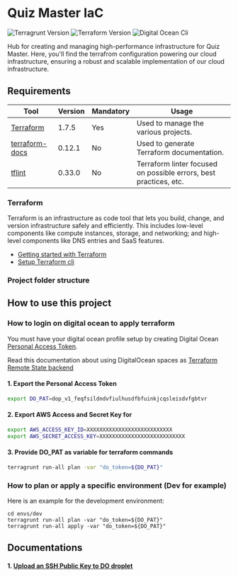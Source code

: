 # Quiz Master IaC

![Terragrunt Version]()
![Terraform Version](https://img.shields.io/static/v1?label=Terraform&message=1.7.5&color=blue)
![Digital Ocean Cli](https://img.shields.io/badge/DigitalOcean-0080FF?&style=plastic&logo=DigitalOcean&logoColor=white)

Hub for creating and managing high-performance infrastructure for Quiz Master. Here, you'll find the terrafrom configuration
powering our cloud infrastructure, ensuring a robust and scalable implementation of our cloud infrastructure.

## Requirements

| Tool                                                               | Version | Mandatory | Usage                                                             |
| ------------------------------------------------------------------ | ------- | --------- | ----------------------------------------------------------------- |
| [Terraform](https://terraform.io)                                  | 1.7.5   | Yes       | Used to manage the various projects.                              |
| [terraform-docs](https://github.com/terraform-docs/terraform-docs) | 0.12.1  | No        | Used to generate Terraform documentation.                         |
| [tflint](https://github.com/wata727/tflint)                        | 0.33.0  | No        | Terraform linter focused on possible errors, best practices, etc. |

### Terraform

Terraform is an infrastructure as code tool that lets you build, change, and version infrastructure safely and efficiently. This includes low-level components like compute instances, storage, and networking; and high-level components like DNS entries and SaaS features.

- [Getting started with Terraform](https://developer.hashicorp.com/terraform/tutorials/aws-get-started)
- [Setup Terraform cli](https://developer.hashicorp.com/terraform/tutorials/aws-get-started/install-cli)

### Project folder structure

## How to use this project

### How to login on digital ocean to apply terraform

You must have your digital ocean profile setup by creating Digital Ocean [Personal Access Token](https://docs.digitalocean.com/reference/api/create-personal-access-token/).

Read this documentation about using DigitalOcean spaces as [Terraform Remote State backend](https://docs.digitalocean.com/products/spaces/reference/terraform-backend/)

#### 1. Export the Personal Access Token

```bash
export DO_PAT=dop_v1_feqfsildndvfiulhusdfbfuinkjcqsleisdvfgbtvr
```

#### 2. Export AWS Access and Secret Key for

```bash
export AWS_ACCESS_KEY_ID=XXXXXXXXXXXXXXXXXXXXXXXXXXX
export AWS_SECRET_ACCESS_KEY=XXXXXXXXXXXXXXXXXXXXXXXXXXX
```

#### 3. Provide DO_PAT as variable for terraform commands

```bash
terragrunt run-all plan -var "do_token=${DO_PAT}"
```

### How to plan or apply a specific environment (Dev for example)

Here is an example for the development environment:

```
cd envs/dev
terragrunt run-all plan -var "do_token=${DO_PAT}"
terragrunt run-all apply -var "do_token=${DO_PAT}"
```

## Documentations

#### 1. [Upload an SSH Public Key to DO droplet](./docs/ssh_setup.md)
